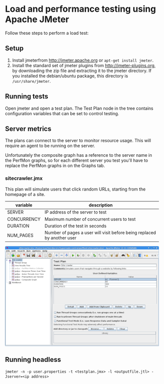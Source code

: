 # Load and performance testing using Apache JMeter

Follow these steps to perform a load test:

## Setup

1. Install jmeterfrom http://jmeter.apache.org or `apt-get install jmeter`.
2. Install the standard set of jmeter plugins from
   http://jmeter-plugins.org, by downloading the zip file and extracting
   it to the jmeter directory. If you installed the debian/ubuntu package,
   this directory is `/usr/share/jmeter`.


## Running tests

Open jmeter and open a test plan. The Test Plan node in the tree contains 
configuration variables that can be set to control testing.

## Server metrics

The plans can connect to the server to monitor resource usage. This will require
an agent to be running on the server.

Unfortunately the composite graph has a reference to the server name in the PerfMon graphs,
so for each different server you test you'll have to replace the PerfMon graphs in on the
Graphs tab.

### sitecrawler.jmx

This plan will simulate users that click random URLs, starting from the homepage
of a site.

variable | description
--- | ---
SERVER | IP address of the server to test
CONCURRENCY | Maximum number of concurrent users to test
DURATION | Duration of the test in seconds
NUM_PAGES | Number of pages a user will visit before being replaced by another user


![This is where the settings live](https://raw.githubusercontent.com/ByteInternet/hypernode-performance-test/master/media/jmeter-crawler-settings.png)


## Running headless

```
jmeter -n -p user.properties -t <testplan.jmx> -l <outputfile.jtl> -Jserver=<ip address>
```

